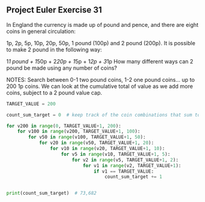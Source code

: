 ## Project Euler Exercise 31

In England the currency is made up of pound and pence, and there are eight coins in general circulation:

1p, 2p, 5p, 10p, 20p, 50p, 1 pound (100p) and 2 pound (200p).
It is possible to make 2 pound in the following way:

1*1 pound + 1*50p + 2*20p + 1*5p + 1*2p + 3*1p
How many different ways can 2 pound be made using any number of coins?

NOTES:
Search between 0-1 two pound coins, 1-2 one pound coins... up to 200 1p coins.
We can look at the cumulative total of value as we add more coins,
subject to a 2 pound value cap.

```python
TARGET_VALUE = 200

count_sum_target = 0  # keep track of the coin combinations that sum to 200p

for v200 in range(0, TARGET_VALUE+1, 200):
    for v100 in range(v200, TARGET_VALUE+1, 100):
        for v50 in range(v100, TARGET_VALUE+1, 50):
            for v20 in range(v50, TARGET_VALUE+1, 20):
                for v10 in range(v20, TARGET_VALUE+1, 10):
                    for v5 in range(v10, TARGET_VALUE+1, 5):
                        for v2 in range(v5, TARGET_VALUE+1, 2):
                            for v1 in range(v2, TARGET_VALUE+1):
                                if v1 == TARGET_VALUE:
                                    count_sum_target += 1


print(count_sum_target)  # 73,682
```
